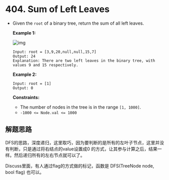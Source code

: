# 404. Sum of Left Leaves

- Given the `root` of a binary tree, return the sum of all left leaves.

   

  **Example 1:**

  ![img](https://assets.leetcode.com/uploads/2021/04/08/leftsum-tree.jpg)

  ```
  Input: root = [3,9,20,null,null,15,7]
  Output: 24
  Explanation: There are two left leaves in the binary tree, with values 9 and 15 respectively.
  ```

  **Example 2:**

  ```
  Input: root = [1]
  Output: 0
  ```

   

  **Constraints:**

  - The number of nodes in the tree is in the range `[1, 1000]`.
  - `-1000 <= Node.val <= 1000`





## 解题思路

DFS的思路，深度递归，这里取巧，因为要判断的是所有的左叶子节点，这里并没有判断，只是通过将右结点的value设置成0 的方式，让其参与计算之后，结果一样。然后递归所有的左右节点就可以了。



Discuss里面，有人通过flag的方式做的标记，函数是 DFS(TreeNode node, bool flag) 也可以。 







